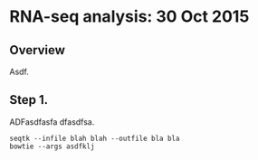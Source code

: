 # RNA-seq analysis: 30 Oct 2015

## Overview

Asdf.

## Step 1.

ADFasdfasfa dfasdfsa.

```
seqtk --infile blah blah --outfile bla bla
bowtie --args asdfklj
```
